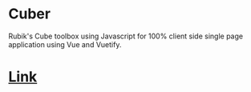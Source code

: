 # Cuber

Rubik's Cube toolbox using Javascript for 100% client side single page application using Vue and Vuetify.

# [Link](http://huazhechen.github.io/cuber)